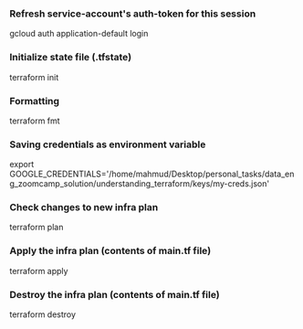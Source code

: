 

### Refresh service-account's auth-token for this session
gcloud auth application-default login

### Initialize state file (.tfstate)
terraform init

### Formatting
terraform fmt

### Saving credentials as environment variable
export GOOGLE_CREDENTIALS='/home/mahmud/Desktop/personal_tasks/data_eng_zoomcamp_solution/understanding_terraform/keys/my-creds.json'

### Check changes to new infra plan
terraform plan 

### Apply the infra plan (contents of main.tf file)
terraform apply 

### Destroy the infra plan (contents of main.tf file)
terraform destroy 


